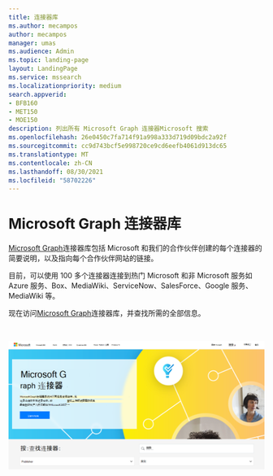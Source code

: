 ```yaml
---
title: 连接器库
ms.author: mecampos
author: mecampos
manager: umas
ms.audience: Admin
ms.topic: landing-page
layout: LandingPage
ms.service: mssearch
ms.localizationpriority: medium
search.appverid:
- BFB160
- MET150
- MOE150
description: 列出所有 Microsoft Graph 连接器Microsoft 搜索
ms.openlocfilehash: 26e0450c7fa714f91a998a333d719d09bdc2a92f
ms.sourcegitcommit: cc9d743bcf5e998720ce9cd6eefb4061d913dc65
ms.translationtype: MT
ms.contentlocale: zh-CN
ms.lasthandoff: 08/30/2021
ms.locfileid: "58702226"
---
```

# <a name="microsoft-graph-connectors-gallery"></a>Microsoft Graph 连接器库

[Microsoft Graph](http://www.microsoft.com/microsoft-search/connectors)连接器库包括 Microsoft 和我们的合作伙伴创建的每个连接器的简要说明，以及指向每个合作伙伴网站的链接。

目前，可以使用 100 多个连接器连接到热门 Microsoft 和非 Microsoft 服务如 Azure 服务、Box、MediaWiki、ServiceNow、SalesForce、Google 服务、MediaWiki 等。

现在访问[Microsoft Graph](http://www.microsoft.com/microsoft-search/connectors)连接器库，并查找所需的全部信息。

<br>

![显示新连接器库的图像。](media/connectors-gallery.png)

